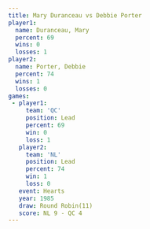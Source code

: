 ```yaml
---
title: Mary Duranceau vs Debbie Porter
player1:               
  name: Duranceau, Mary
  percent: 69          
  wins: 0              
  losses: 1            
player2:               
  name: Porter, Debbie 
  percent: 74          
  wins: 1              
  losses: 0            
games:
 - player1:        
     team: 'QC'    
     position: Lead
     percent: 69   
     win: 0        
     loss: 1       
   player2:        
     team: 'NL'    
     position: Lead
     percent: 74   
     win: 1        
     loss: 0       
   event: Hearts        
   year: 1985           
   draw: Round Robin(11)
   score: NL 9 - QC 4   
---
```

